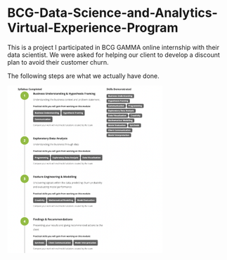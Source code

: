 # BCG-Data-Science-and-Analytics-Virtual-Experience-Program

This is a project I participated in BCG GAMMA online internship with their data scientist. We were asked for helping our client to develop a discount plan to avoid their customer churn.

The following steps are what we actually have done.

<img src="https://github.com/kkwwym/BCG-Data-Science-and-Analytics-Virtual-Experience-Program/blob/main/outline.png" alt="Cover" width="70%"/>


